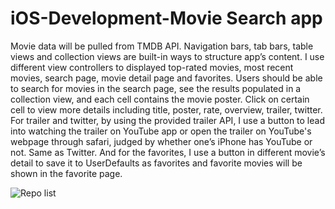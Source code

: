 # iOS-Development-Movie Search app
Movie data will be pulled from TMDB API. Navigation bars, tab bars, table views and collection views are built-in ways to structure app’s content. I use different view controllers to displayed top-rated movies, most recent movies, search page, movie detail page and favorites. Users should be able to search for movies in the search page, see the results populated in a collection view, and each cell contains the movie poster. Click on certain cell to view more details including title, poster, rate, overview, trailer, twitter. For trailer and twitter, by using the provided trailer API, I use a button to lead into watching the trailer on YouTube app or open the trailer on YouTube's webpage through safari, judged by whether one’s iPhone has YouTube or not. Same as Twitter. And for the favorites, I use a button in different movie’s detail to save it to UserDefaults as favorites and favorite movies will be shown in the favorite page.

![Repo list](screenshot/screenshot)
